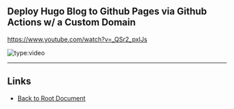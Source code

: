 ## Deploy Hugo Blog to Github Pages via Github Actions w/ a Custom Domain

<https://www.youtube.com/watch?v=_QSr2_pxIJs>

![type:video](https://www.youtube.com/embed/_QSr2_pxIJs)

----
<!-- Footer Begins Here -->
## Links

- [Back to Root Document](../README.md)
